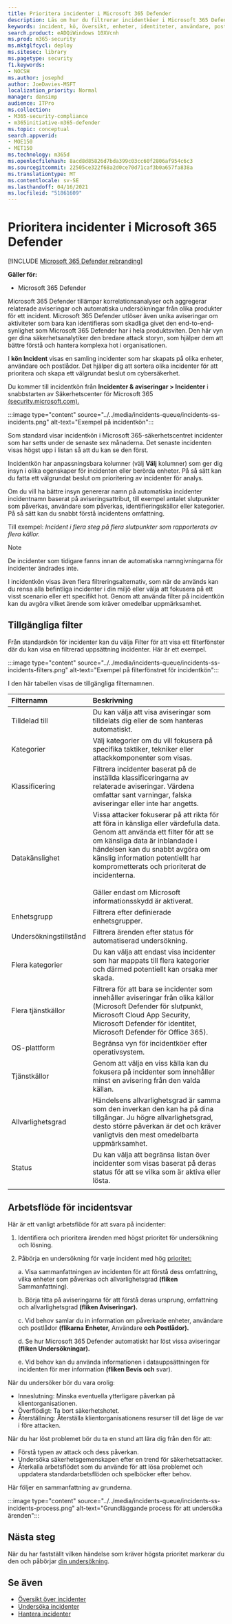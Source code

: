 ```yaml
---
title: Prioritera incidenter i Microsoft 365 Defender
description: Läs om hur du filtrerar incidentköer i Microsoft 365 Defender
keywords: incident, kö, översikt, enheter, identiteter, användare, postlåda, e-post, incidenter
search.product: eADQiWindows 10XVcnh
ms.prod: m365-security
ms.mktglfcycl: deploy
ms.sitesec: library
ms.pagetype: security
f1.keywords:
- NOCSH
ms.author: josephd
author: JoeDavies-MSFT
localization_priority: Normal
manager: dansimp
audience: ITPro
ms.collection:
- M365-security-compliance
- m365initiative-m365-defender
ms.topic: conceptual
search.appverid:
- MOE150
- MET150
ms.technology: m365d
ms.openlocfilehash: 8acd8d85826d7bda399c03cc60f2806af954c6c3
ms.sourcegitcommit: 22505ce322f68a2d0ce70d71caf3b0a657fa838a
ms.translationtype: MT
ms.contentlocale: sv-SE
ms.lasthandoff: 04/16/2021
ms.locfileid: "51861609"
---
```

# <a name="prioritize-incidents-in-microsoft-365-defender"></a>Prioritera incidenter i Microsoft 365 Defender

[!INCLUDE [Microsoft 365 Defender rebranding](../includes/microsoft-defender.md)]

**Gäller för:**
- Microsoft 365 Defender

Microsoft 365 Defender tillämpar korrelationsanalyser och aggregerar relaterade aviseringar och automatiska undersökningar från olika produkter för ett incident. Microsoft 365 Defender utlöser även unika aviseringar om aktiviteter som bara kan identifieras som skadliga givet den end-to-end-synlighet som Microsoft 365 Defender har i hela produktsviten. Den här vyn ger dina säkerhetsanalytiker den bredare attack storyn, som hjälper dem att bättre förstå och hantera komplexa hot i organisationen.

I **kön Incident** visas en samling incidenter som har skapats på olika enheter, användare och postlådor. Det hjälper dig att sortera olika incidenter för att prioritera och skapa ett välgrundat beslut om cybersäkerhet. 

Du kommer till incidentkön från **Incidenter & aviseringar > Incidenter** i snabbstarten av Säkerhetscenter för Microsoft 365 [(security.microsoft.com).](https://security.microsoft.com)

:::image type="content" source="../../media/incidents-queue/incidents-ss-incidents.png" alt-text="Exempel på incidentkön":::

Som standard visar incidentkön i Microsoft 365-säkerhetscentret incidenter som har setts under de senaste sex månaderna. Det senaste incidenten visas högst upp i listan så att du kan se den först.

Incidentkön har anpassningsbara kolumner (välj **Välj** kolumner) som ger dig insyn i olika egenskaper för incidenten eller berörda enheter. På så sätt kan du fatta ett välgrundat beslut om prioritering av incidenter för analys.

Om du vill ha bättre insyn genererar namn på automatiska incidenter incidentnamn baserat på aviseringsattribut, till exempel antalet slutpunkter som påverkas, användare som påverkas, identifieringskällor eller kategorier. På så sätt kan du snabbt förstå incidentens omfattning.

Till exempel: *Incident i flera steg på flera slutpunkter som rapporterats av flera källor.*

> [!NOTE]
> De incidenter som tidigare fanns innan de automatiska namngivningarna för incidenter ändrades inte.

I incidentkön visas även flera filtreringsalternativ, som när de används kan du rensa alla befintliga incidenter i din miljö eller välja att fokusera på ett visst scenario eller ett specifikt hot. Genom att använda filter på incidentkön kan du avgöra vilket ärende som kräver omedelbar uppmärksamhet. 

## <a name="available-filters"></a>Tillgängliga filter

Från standardkön för incidenter  kan du välja Filter för att visa ett filterfönster där du kan visa en filtrerad uppsättning incidenter. Här är ett exempel.

:::image type="content" source="../../media/incidents-queue/incidents-ss-incidents-filters.png" alt-text="Exempel på filterfönstret för incidentkön":::

I den här tabellen visas de tillgängliga filternamnen.

| Filternamn | Beskrivning |
|:-------|:-----|
| Tilldelad till | Du kan välja att visa aviseringar som tilldelats dig eller de som hanteras automatiskt. |
| Kategorier | Välj kategorier om du vill fokusera på specifika taktiker, tekniker eller attackkomponenter som visas. |
| Klassificering | Filtrera incidenter baserat på de inställda klassificeringarna av relaterade aviseringar. Värdena omfattar sant varningar, falska aviseringar eller inte har angetts. |
| Datakänslighet | Vissa attacker fokuserar på att rikta för att föra in känsliga eller värdefulla data. Genom att använda ett filter för att se om känsliga data är inblandade i händelsen kan du snabbt avgöra om känslig information potentiellt har komprometterats och prioriterat de incidenterna. <br><br> Gäller endast om Microsoft informationsskydd är aktiverat.|
| Enhetsgrupp | Filtrera efter definierade enhetsgrupper. |
| Undersökningstillstånd | Filtrera ärenden efter status för automatiserad undersökning.  |
| Flera kategorier | Du kan välja att endast visa incidenter som har mappats till flera kategorier och därmed potentiellt kan orsaka mer skada. |
| Flera tjänstkällor  | Filtrera för att bara se incidenter som innehåller aviseringar från olika källor (Microsoft Defender för slutpunkt, Microsoft Cloud App Security, Microsoft Defender för identitet, Microsoft Defender för Office 365). |
| OS-plattform | Begränsa vyn för incidentköer efter operativsystem. |
| Tjänstkällor | Genom att välja en viss källa kan du fokusera på incidenter som innehåller minst en avisering från den valda källan. |
| Allvarlighetsgrad | Händelsens allvarlighetsgrad är samma som den inverkan den kan ha på dina tillgångar. Ju högre allvarlighetsgrad, desto större påverkan är det och kräver vanligtvis den mest omedelbarta uppmärksamhet. |
| Status | Du kan välja att begränsa listan över incidenter som visas baserat på deras status för att se vilka som är aktiva eller lösta. |
|||

## <a name="incident-response-workflow"></a>Arbetsflöde för incidentsvar

Här är ett vanligt arbetsflöde för att svara på incidenter:

1. Identifiera och prioritera ärenden med högst prioritet för undersökning och lösning.
2. Påbörja en undersökning för varje incident med hög [prioritet:](investigate-incidents.md)

   a. Visa sammanfattningen av incidenten för att förstå dess omfattning, vilka enheter som påverkas och allvarlighetsgrad **(fliken** Sammanfattning).

   b. Börja titta på aviseringarna för att förstå deras ursprung, omfattning och allvarlighetsgrad **(fliken Aviseringar).**

   c. Vid behov samlar du in information om påverkade enheter, användare och postlådor **(flikarna** **Enheter,** Användare **och Postlådor).**

   d. Se hur Microsoft 365 Defender automatiskt har löst vissa aviseringar **(fliken Undersökningar).**
   
   e. Vid behov kan du använda informationen i datauppsättningen för incidenten för mer information **(fliken Bevis och** svar).

När du undersöker bör du vara orolig:

- Inneslutning: Minska eventuella ytterligare påverkan på klientorganisationen.
- Överflödigt: Ta bort säkerhetshotet.
- Återställning: Återställa klientorganisationens resurser till det läge de var i före attacken.

När du har löst problemet bör du ta en stund att lära dig från den för att:

- Förstå typen av attack och dess påverkan.
- Undersöka säkerhetsgemenskapen efter en trend för säkerhetsattacker.
- Återkalla arbetsflödet som du använde för att lösa problemet och uppdatera standardarbetsflöden och spelböcker efter behov.

Här följer en sammanfattning av grunderna.

:::image type="content" source="../../media/incidents-queue/incidents-ss-incidents-process.png" alt-text="Grundläggande process för att undersöka ärenden":::

## <a name="next-step"></a>Nästa steg

När du har fastställt vilken händelse som kräver högsta prioritet markerar du den och påbörjar [din undersökning](investigate-incidents.md).

## <a name="see-also"></a>Se även
- [Översikt över incidenter](incidents-overview.md)
- [Undersöka incidenter](investigate-incidents.md)
- [Hantera incidenter](manage-incidents.md)
